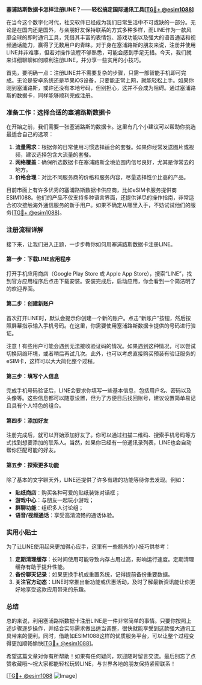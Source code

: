 **塞浦路斯数据卡怎样注册LINE？——轻松搞定国际通讯工具[[TG💪+ @esim1088](https://t.me/s/esim1088)]**

在当今这个数字化时代，社交软件已经成为我们日常生活中不可或缺的一部分。无论是在国内还是国外，与亲朋好友保持联系的方式多种多样，而LINE作为一款风靡全球的即时通讯工具，凭借其丰富的表情包、游戏功能以及强大的语音通话和视频通话能力，赢得了无数用户的青睐。对于身在塞浦路斯的朋友来说，注册并使用LINE并非难事，但若对操作流程不够熟悉，可能会感到手足无措。今天，我们就来详细聊聊如何顺利注册LINE，并分享一些实用的小技巧。

首先，要明确一点：注册LINE并不需要复杂的步骤，只需一部智能手机即可完成。无论是安卓系统还是苹果iOS设备，只要能正常上网，就能轻松上手。如果你刚到塞浦路斯，或许还没有本地号码，但别担心，这并不会成为阻碍。通过塞浦路斯的数据卡，同样能够顺利完成注册。

### 准备工作：选择合适的塞浦路斯数据卡

在开始之前，我们需要一张塞浦路斯的数据卡。这里有几个小建议可以帮助你挑选最适合自己的选项：

1. **流量需求**：根据你的日常使用习惯选择适合的套餐。如果你经常发送图片或视频，建议选择包含大流量的套餐。
2. **网络覆盖**：确保所选数据卡在塞浦路斯全境范围内信号良好，尤其是你常去的地方。
3. **价格合理**：对比不同服务商的价格和服务内容，尽量选择性价比高的产品。

目前市面上有许多优秀的塞浦路斯数据卡供应商，比如eSIM卡服务提供商ESIM1088。他们的产品不仅支持多种语言界面，还提供详尽的操作指南，非常适合初次接触海外通信服务的新手用户。如果不确定从哪里入手，不妨试试他们的服务[[TG💪+ @esim1088](https://t.me/s/esim1088)]。

### 注册流程详解

接下来，让我们进入正题，一步步教你如何用塞浦路斯数据卡注册LINE。

#### 第一步：下载LINE应用程序

打开手机应用商店（Google Play Store 或 Apple App Store），搜索“LINE”，找到官方应用程序后点击下载安装。安装完成后，启动应用，你会看到一个简洁明了的欢迎界面。

#### 第二步：创建新账户

首次打开LINE时，默认会提示你创建一个新的账户。点击“新账户”按钮，然后按照屏幕指示输入手机号码。在这里，你需要使用塞浦路斯数据卡提供的号码进行验证。

注意！有些用户可能会遇到无法接收验证码的情况。如果遇到这种情况，可以尝试切换网络环境，或者稍后再试几次。此外，也可以考虑直接购买预装有验证服务的eSIM卡，这样可以大大简化整个过程。

#### 第三步：填写个人信息

完成手机号码验证后，LINE会要求你填写一些基本信息，包括用户名、密码以及头像等。这些信息都可以随意设置，但为了方便日后找回账号，建议设置简单易记且具有个人特色的组合。

#### 第四步：添加好友

注册完成后，就可以开始添加好友了。你可以通过扫描二维码、搜索手机号码等方式找到想要添加的联系人。当然，如果你已经有一份通讯录列表，LINE也会自动帮你匹配可能的好友。

#### 第五步：探索更多功能

除了基本的文字聊天外，LINE还提供了许多有趣的功能等待你去发现。例如：
- **贴纸商店**：购买各种可爱的贴纸装饰对话框；
- **游戏中心**：与朋友一起玩小游戏；
- **群聊功能**：组织多人讨论组；
- **语音/视频通话**：享受高清流畅的通话体验。

### 实用小贴士

为了让LINE使用起来更加得心应手，这里有一些额外的小技巧供参考：

1. **定期清理缓存**：长时间使用可能导致内存占用过高，影响运行速度。定期清理缓存有助于提升性能。
2. **备份聊天记录**：如果更换手机或重置系统，记得提前备份重要数据。
3. **关注官方动态**：LINE时常推出新功能或优惠活动，及时了解最新资讯能让你更好地享受这款应用带来的乐趣。

### 总结

总的来说，利用塞浦路斯数据卡注册LINE是一件非常简单的事情。只要你按照上述步骤逐步操作，并结合实际需求做出适当调整，很快就能享受到这款强大通讯工具带来的便利。同时，借助如ESIM1088这样的优质服务平台，可以让整个过程变得更加顺畅愉快[[TG💪+ @esim1088](https://t.me/s/esim1088)]。

希望这篇文章对你有所帮助！如果有任何疑问，欢迎随时留言交流。最后别忘了点赞收藏哦～祝大家都能轻松玩转LINE，与世界各地的朋友保持紧密联系！

[[TG💪+ @esim1088](https://t.me/s/esim1088) ![Image](https://i.postimg.cc/4NQfJmqS/Snipaste-2025-05-13-00-14-12.png)]